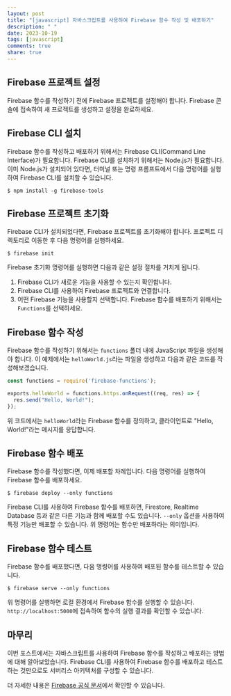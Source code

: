 ```yaml
---
layout: post
title: "[javascript] 자바스크립트를 사용하여 Firebase 함수 작성 및 배포하기"
description: " "
date: 2023-10-19
tags: [javascript]
comments: true
share: true
---
```


## Firebase 프로젝트 설정

Firebase 함수를 작성하기 전에 Firebase 프로젝트를 설정해야 합니다. Firebase 콘솔에 접속하여 새 프로젝트를 생성하고 설정을 완료하세요.

## Firebase CLI 설치

Firebase 함수를 작성하고 배포하기 위해서는 Firebase CLI(Command Line Interface)가 필요합니다. Firebase CLI를 설치하기 위해서는 Node.js가 필요합니다. 이미 Node.js가 설치되어 있다면, 터미널 또는 명령 프롬프트에서 다음 명령어를 실행하여 Firebase CLI를 설치할 수 있습니다.

```
$ npm install -g firebase-tools
```

## Firebase 프로젝트 초기화

Firebase CLI가 설치되었다면, Firebase 프로젝트를 초기화해야 합니다. 프로젝트 디렉토리로 이동한 후 다음 명령어를 실행하세요.

```
$ firebase init
```

Firebase 초기화 명령어를 실행하면 다음과 같은 설정 절차를 거치게 됩니다.

1. Firebase CLI가 새로운 기능을 사용할 수 있는지 확인합니다.
2. Firebase CLI를 사용하여 Firebase 프로젝트와 연결합니다.
3. 어떤 Firebase 기능을 사용할지 선택합니다. Firebase 함수를 배포하기 위해서는 `Functions`를 선택하세요.

## Firebase 함수 작성

Firebase 함수를 작성하기 위해서는 `functions` 폴더 내에 JavaScript 파일을 생성해야 합니다. 이 예제에서는 `helloWorld.js`라는 파일을 생성하고 다음과 같은 코드를 작성해보겠습니다.

```javascript
const functions = require('firebase-functions');

exports.helloWorld = functions.https.onRequest((req, res) => {
  res.send("Hello, World!");
});
```

위 코드에서는 `helloWorld`라는 Firebase 함수를 정의하고, 클라이언트로 "Hello, World!"라는 메시지를 응답합니다.

## Firebase 함수 배포

Firebase 함수를 작성했다면, 이제 배포할 차례입니다. 다음 명령어를 실행하여 Firebase 함수를 배포하세요.

```
$ firebase deploy --only functions
```

Firebase CLI를 사용하여 Firebase 함수를 배포하면, Firestore, Realtime Database 등과 같은 다른 기능과 함께 배포할 수도 있습니다. `--only` 옵션을 사용하여 특정 기능만 배포할 수 있습니다. 위 명령어는 함수만 배포하라는 의미입니다.

## Firebase 함수 테스트

Firebase 함수를 배포했다면, 다음 명령어를 사용하여 배포된 함수를 테스트할 수 있습니다.

```
$ firebase serve --only functions
```

위 명령어를 실행하면 로컬 환경에서 Firebase 함수를 실행할 수 있습니다. `http://localhost:5000`에 접속하여 함수의 실행 결과를 확인할 수 있습니다.

## 마무리

이번 포스트에서는 자바스크립트를 사용하여 Firebase 함수를 작성하고 배포하는 방법에 대해 알아보았습니다. Firebase CLI를 사용하여 Firebase 함수를 배포하고 테스트하는 것만으로도 서버리스 아키텍처를 구성할 수 있습니다.

더 자세한 내용은 [Firebase 공식 문서](https://firebase.google.com/docs/functions)에서 확인할 수 있습니다.